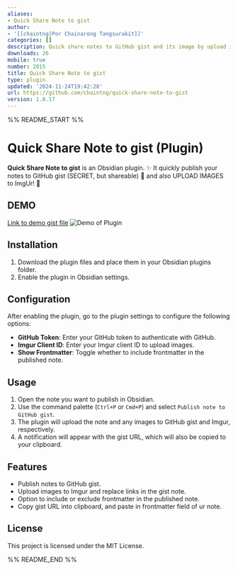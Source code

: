 ```yaml
---
aliases:
- Quick Share Note to gist
author:
- '[[chaintng|Por Chainarong Tangsurakit]]'
categories: []
description: Quick share notes to GitHub gist and its image by upload images to Imgur.
downloads: 26
mobile: true
number: 2015
title: Quick Share Note to gist
type: plugin
updated: '2024-11-24T19:42:28'
url: https://github.com/chaintng/quick-share-note-to-gist
version: 1.0.17
---
```


%% README_START %%

# Quick Share Note to gist (Plugin)

**Quick Share Note to gist** is an Obsidian plugin. ✨ It quickly publish your notes to GitHub gist (SECRET, but shareable) 🚀 and also UPLOAD IMAGES to ImgUr! 🌈

## DEMO
[Link to demo gist file](https://gist.github.com/chaintng/e20f278cbf03d855bd51c5840caf728f)
![Demo of Plugin](https://raw.githubusercontent.com/chaintng/quick-share-note-to-gist/HEAD/docs/DEMO.gif)

## Installation

1. Download the plugin files and place them in your Obsidian plugins folder.
2. Enable the plugin in Obsidian settings.

## Configuration

After enabling the plugin, go to the plugin settings to configure the following options:

- **GitHub Token**: Enter your GitHub token to authenticate with GitHub.
- **Imgur Client ID**: Enter your Imgur client ID to upload images.
- **Show Frontmatter**: Toggle whether to include frontmatter in the published note.

## Usage

1. Open the note you want to publish in Obsidian.
2. Use the command palette (`Ctrl+P` or `Cmd+P`) and select `Publish note to GitHub gist`.
3. The plugin will upload the note and any images to GitHub gist and Imgur, respectively.
4. A notification will appear with the gist URL, which will also be copied to your clipboard.

## Features

- Publish notes to GitHub gist.
- Upload images to Imgur and replace links in the gist note.
- Option to include or exclude frontmatter in the published note.
- Copy gist URL into clipboard, and paste in frontmatter field of ur note.

## License

This project is licensed under the MIT License.


%% README_END %%